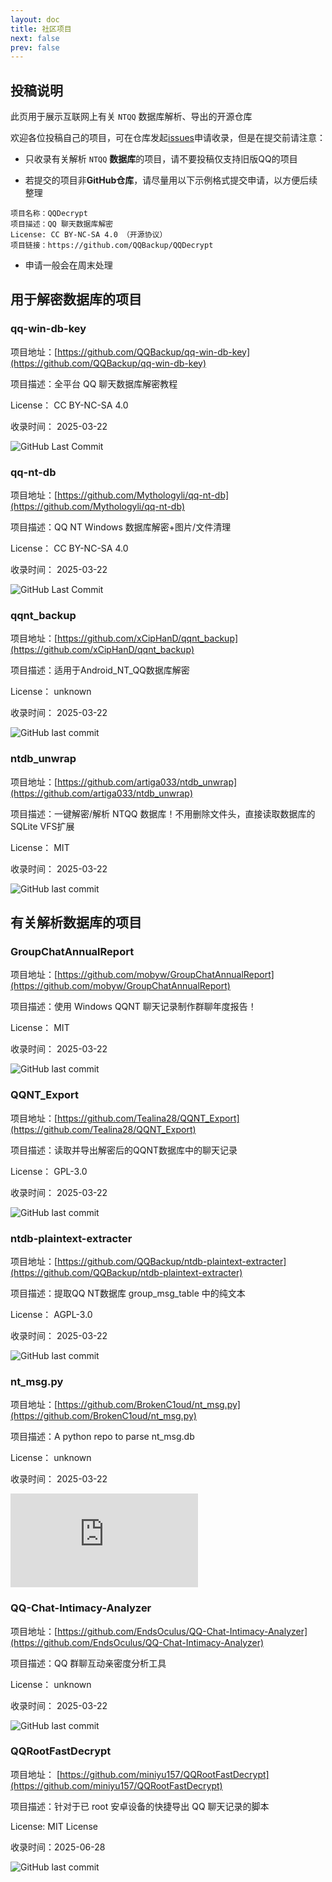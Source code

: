 ```yaml
---
layout: doc
title: 社区项目
next: false 
prev: false
---
```


## 投稿说明

此页用于展示互联网上有关 `NTQQ` 数据库解析、导出的开源仓库

欢迎各位投稿自己的项目，可在仓库发起[issues](https://github.com/QQBackup/QQDecrypt/issues/new/choose)申请收录，但是在提交前请注意：

- 只收录有关解析 `NTQQ` **数据库**的项目，请不要投稿仅支持旧版QQ的项目

- 若提交的项目非**GitHub仓库**，请尽量用以下示例格式提交申请，以方便后续整理
```plaintext
项目名称：QQDecrypt
项目描述：QQ 聊天数据库解密
License: CC BY-NC-SA 4.0 （开源协议）
项目链接：https://github.com/QQBackup/QQDecrypt 
```

- 申请一般会在周末处理

## 用于解密数据库的项目

### qq-win-db-key

项目地址：[https://github.com/QQBackup/qq-win-db-key](https://github.com/QQBackup/qq-win-db-key)

项目描述：全平台 QQ 聊天数据库解密教程

License： CC BY-NC-SA 4.0

收录时间： 2025-03-22

![GitHub Last Commit](https://img.shields.io/github/last-commit/QQBackup/qq-win-db-key)

### qq-nt-db

项目地址：[https://github.com/Mythologyli/qq-nt-db](https://github.com/Mythologyli/qq-nt-db)

项目描述：QQ NT Windows 数据库解密+图片/文件清理

License： CC BY-NC-SA 4.0

收录时间： 2025-03-22

![GitHub Last Commit](https://img.shields.io/github/last-commit/Mythologyli/qq-nt-db)

### qqnt_backup

项目地址：[https://github.com/xCipHanD/qqnt_backup](https://github.com/xCipHanD/qqnt_backup)

项目描述：适用于Android_NT_QQ数据库解密

License： unknown

收录时间： 2025-03-22

![GitHub last commit](https://img.shields.io/github/last-commit/xCipHanD/qqnt_backup)

### ntdb_unwrap

项目地址：[https://github.com/artiga033/ntdb_unwrap](https://github.com/artiga033/ntdb_unwrap)

项目描述：一键解密/解析 NTQQ 数据库！不用删除文件头，直接读取数据库的SQLite VFS扩展

License： MIT

收录时间： 2025-03-22

![GitHub last commit](https://img.shields.io/github/last-commit/artiga033/ntdb_unwrap)

## 有关解析数据库的项目

### GroupChatAnnualReport

项目地址：[https://github.com/mobyw/GroupChatAnnualReport](https://github.com/mobyw/GroupChatAnnualReport)

项目描述：使用 Windows QQNT 聊天记录制作群聊年度报告！

License： MIT

收录时间： 2025-03-22

![GitHub last commit](https://img.shields.io/github/last-commit/mobyw/GroupChatAnnualReport)

### QQNT_Export

项目地址：[https://github.com/Tealina28/QQNT_Export](https://github.com/Tealina28/QQNT_Export)

项目描述：读取并导出解密后的QQNT数据库中的聊天记录

License： GPL-3.0

收录时间： 2025-03-22

![GitHub last commit](https://img.shields.io/github/last-commit/Tealina28/QQNT_Export)

### ntdb-plaintext-extracter

项目地址：[https://github.com/QQBackup/ntdb-plaintext-extracter](https://github.com/QQBackup/ntdb-plaintext-extracter)

项目描述：提取QQ NT数据库 group_msg_table 中的纯文本

License： AGPL-3.0

收录时间： 2025-03-22

![GitHub last commit](https://img.shields.io/github/last-commit/QQBackup/ntdb-plaintext-extracter)

### nt_msg.py

项目地址：[https://github.com/BrokenC1oud/nt_msg.py](https://github.com/BrokenC1oud/nt_msg.py)

项目描述：A python repo to parse nt_msg.db

License： unknown

收录时间： 2025-03-22

![GitHub last commit](https://img.shields.io/github/last-commit/BrokenC1oud/nt_msg.py)

### QQ-Chat-Intimacy-Analyzer

项目地址：[https://github.com/EndsOculus/QQ-Chat-Intimacy-Analyzer](https://github.com/EndsOculus/QQ-Chat-Intimacy-Analyzer)

项目描述：QQ 群聊互动亲密度分析工具

License： unknown

收录时间： 2025-03-22

![GitHub last commit](https://img.shields.io/github/last-commit/EndsOculus/QQ-Chat-Intimacy-Analyzer)

### QQRootFastDecrypt

项目地址： [https://github.com/miniyu157/QQRootFastDecrypt](https://github.com/miniyu157/QQRootFastDecrypt)

项目描述：针对于已 root 安卓设备的快捷导出 QQ 聊天记录的脚本

License: MIT License

收录时间：2025-06-28

![GitHub last commit](https://img.shields.io/github/last-commit/miniyu157/QQRootFastDecrypt)
